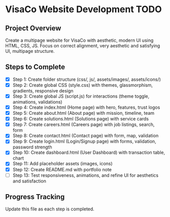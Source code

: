 # VisaCo Website Development TODO

## Project Overview
Create a multipage website for VisaCo with aesthetic, modern UI using HTML, CSS, JS. Focus on correct alignment, very aesthetic and satisfying UI, multipage structure.

## Steps to Complete

- [x] Step 1: Create folder structure (css/, js/, assets/images/, assets/icons/)
- [x] Step 2: Create global CSS (style.css) with themes, glassmorphism, gradients, responsive design
- [x] Step 3: Create global JS (script.js) for interactions (theme toggle, animations, validations)
- [x] Step 4: Create index.html (Home page) with hero, features, trust logos
- [x] Step 5: Create about.html (About page) with mission, timeline, team
- [x] Step 6: Create solutions.html (Solutions page) with service cards
- [x] Step 7: Create careers.html (Careers page) with job listings, search, form
- [x] Step 8: Create contact.html (Contact page) with form, map, validation
- [x] Step 9: Create login.html (Login/Signup page) with forms, validation, password strength
- [x] Step 10: Create dashboard.html (User Dashboard) with transaction table, chart
- [x] Step 11: Add placeholder assets (images, icons)
- [x] Step 12: Create README.md with portfolio note
- [ ] Step 13: Test responsiveness, animations, and refine UI for aesthetics and satisfaction

## Progress Tracking
Update this file as each step is completed.
